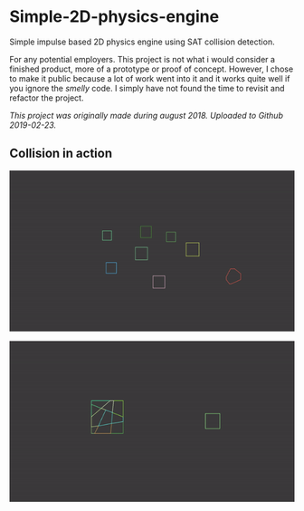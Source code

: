 # Simple-2D-physics-engine
Simple impulse based 2D physics engine using SAT collision detection.

For any potential employers. This project is not what i would consider a finished product, more of a prototype or proof of concept. However, I chose to make it public because a lot of work went into it and it works quite well if you ignore the *smelly* code. I simply have not found the time to revisit and refactor the project.

*This project was originally made during august 2018. Uploaded to Github 2019-02-23.*

## Collision in action
![](readme_files/collision_1.gif)



![](readme_files/collision_2.gif)
